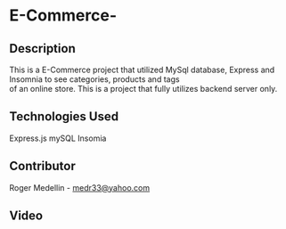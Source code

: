 # E-Commerce-

## Description

This is a E-Commerce project that utilized MySql database, Express and Insomnia to see categories, products and tags  
of an online store. This is a project that fully utilizes backend server only.

## Technologies Used 

Express.js
mySQL
Insomia

## Contributor

Roger Medellin - medr33@yahoo.com

## Video 
